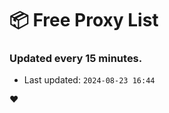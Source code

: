 # :package: Free Proxy List
### Updated every 15 minutes.

- Last updated: `2024-08-23 16:44`

:heart:
